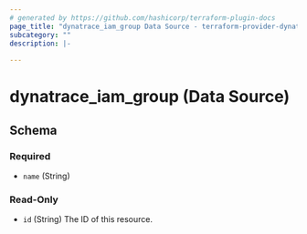 ```yaml
---
# generated by https://github.com/hashicorp/terraform-plugin-docs
page_title: "dynatrace_iam_group Data Source - terraform-provider-dynatrace"
subcategory: ""
description: |-
  
---
```


# dynatrace_iam_group (Data Source)





<!-- schema generated by tfplugindocs -->
## Schema

### Required

- `name` (String)

### Read-Only

- `id` (String) The ID of this resource.


